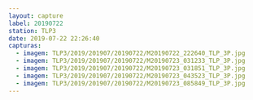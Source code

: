 ```yaml
---
layout: capture
label: 20190722
station: TLP3
date: 2019-07-22 22:26:40
capturas:
  - imagem: TLP3/2019/201907/20190722/M20190722_222640_TLP_3P.jpg
  - imagem: TLP3/2019/201907/20190722/M20190723_031233_TLP_3P.jpg
  - imagem: TLP3/2019/201907/20190722/M20190723_031851_TLP_3P.jpg
  - imagem: TLP3/2019/201907/20190722/M20190723_043523_TLP_3P.jpg
  - imagem: TLP3/2019/201907/20190722/M20190723_085849_TLP_3P.jpg
---
```

